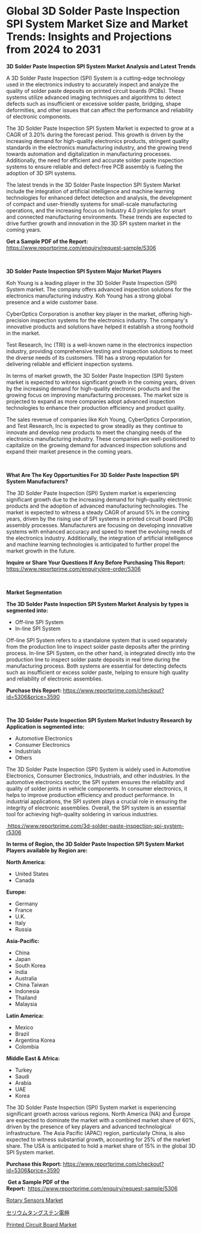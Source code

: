 <p><h1>Global 3D Solder Paste Inspection SPI System Market Size and Market Trends: Insights and Projections from 2024 to 2031</h1></p><p><strong>3D Solder Paste Inspection SPI System Market Analysis and Latest Trends</strong></p>
<p><p>A 3D Solder Paste Inspection (SPI) System is a cutting-edge technology used in the electronics industry to accurately inspect and analyze the quality of solder paste deposits on printed circuit boards (PCBs). These systems utilize advanced imaging techniques and algorithms to detect defects such as insufficient or excessive solder paste, bridging, shape deformities, and other issues that can affect the performance and reliability of electronic components.</p><p>The 3D Solder Paste Inspection SPI System Market is expected to grow at a CAGR of 3.20% during the forecast period. This growth is driven by the increasing demand for high-quality electronics products, stringent quality standards in the electronics manufacturing industry, and the growing trend towards automation and digitalization in manufacturing processes. Additionally, the need for efficient and accurate solder paste inspection systems to ensure reliable and defect-free PCB assembly is fueling the adoption of 3D SPI systems.</p><p>The latest trends in the 3D Solder Paste Inspection SPI System Market include the integration of artificial intelligence and machine learning technologies for enhanced defect detection and analysis, the development of compact and user-friendly systems for small-scale manufacturing operations, and the increasing focus on Industry 4.0 principles for smart and connected manufacturing environments. These trends are expected to drive further growth and innovation in the 3D SPI system market in the coming years.</p></p>
<p><strong>Get a Sample PDF of the Report:&nbsp;</strong> <a href="https://www.reportprime.com/enquiry/request-sample/5306">https://www.reportprime.com/enquiry/request-sample/5306</a></p>
<p>&nbsp;</p>
<p><strong>3D Solder Paste Inspection SPI System Major Market Players</strong></p>
<p><p>Koh Young is a leading player in the 3D Solder Paste Inspection (SPI) System market. The company offers advanced inspection solutions for the electronics manufacturing industry. Koh Young has a strong global presence and a wide customer base.</p><p>CyberOptics Corporation is another key player in the market, offering high-precision inspection systems for the electronics industry. The company's innovative products and solutions have helped it establish a strong foothold in the market.</p><p>Test Research, Inc (TRI) is a well-known name in the electronics inspection industry, providing comprehensive testing and inspection solutions to meet the diverse needs of its customers. TRI has a strong reputation for delivering reliable and efficient inspection systems.</p><p>In terms of market growth, the 3D Solder Paste Inspection (SPI) System market is expected to witness significant growth in the coming years, driven by the increasing demand for high-quality electronic products and the growing focus on improving manufacturing processes. The market size is projected to expand as more companies adopt advanced inspection technologies to enhance their production efficiency and product quality.</p><p>The sales revenue of companies like Koh Young, CyberOptics Corporation, and Test Research, Inc is expected to grow steadily as they continue to innovate and develop new products to meet the changing needs of the electronics manufacturing industry. These companies are well-positioned to capitalize on the growing demand for advanced inspection solutions and expand their market presence in the coming years.</p></p>
<p>&nbsp;</p>
<p><strong>What Are The Key Opportunities For 3D Solder Paste Inspection SPI System Manufacturers?</strong></p>
<p><p>The 3D Solder Paste Inspection (SPI) System market is experiencing significant growth due to the increasing demand for high-quality electronic products and the adoption of advanced manufacturing technologies. The market is expected to witness a steady CAGR of around 5% in the coming years, driven by the rising use of SPI systems in printed circuit board (PCB) assembly processes. Manufacturers are focusing on developing innovative systems with enhanced accuracy and speed to meet the evolving needs of the electronics industry. Additionally, the integration of artificial intelligence and machine learning technologies is anticipated to further propel the market growth in the future.</p></p>
<p><strong>Inquire or Share Your Questions If Any Before Purchasing This Report:</strong> <a href="https://www.reportprime.com/enquiry/pre-order/5306">https://www.reportprime.com/enquiry/pre-order/5306</a></p>
<p>&nbsp;</p>
<p><strong>Market Segmentation</strong></p>
<p><strong>The 3D Solder Paste Inspection SPI System Market Analysis by types is segmented into:</strong></p>
<p><ul><li>Off-line SPI System</li><li>In-line SPI System</li></ul></p>
<p><p>Off-line SPI System refers to a standalone system that is used separately from the production line to inspect solder paste deposits after the printing process. In-line SPI System, on the other hand, is integrated directly into the production line to inspect solder paste deposits in real time during the manufacturing process. Both systems are essential for detecting defects such as insufficient or excess solder paste, helping to ensure high quality and reliability of electronic assemblies.</p></p>
<p><strong>Purchase this Report:&nbsp;</strong><a href="https://www.reportprime.com/checkout?id=5306&price=3590">https://www.reportprime.com/checkout?id=5306&price=3590</a></p>
<p>&nbsp;</p>
<p><strong>The 3D Solder Paste Inspection SPI System Market Industry Research by Application is segmented into:</strong></p>
<p><ul><li>Automotive Electronics</li><li>Consumer Electronics</li><li>Industrials</li><li>Others</li></ul></p>
<p><p>The 3D Solder Paste Inspection (SPI) System is widely used in Automotive Electronics, Consumer Electronics, Industrials, and other industries. In the automotive electronics sector, the SPI system ensures the reliability and quality of solder joints in vehicle components. In consumer electronics, it helps to improve production efficiency and product performance. In industrial applications, the SPI system plays a crucial role in ensuring the integrity of electronic assemblies. Overall, the SPI system is an essential tool for achieving high-quality soldering in various industries.</p></p>
<p><a href="https://www.reportprime.com/3d-solder-paste-inspection-spi-system-r5306">&nbsp;https://www.reportprime.com/3d-solder-paste-inspection-spi-system-r5306</a></p>
<p><strong>In terms of Region, the 3D Solder Paste Inspection SPI System Market Players available by Region are:</strong></p>
<p>
    <p> <strong> North America: </strong>
        <ul>
            <li>United States</li>
            <li>Canada</li>
        </ul>
        </p> 
    <p> <strong> Europe: </strong>
        <ul>
            <li>Germany</li>
            <li>France</li>
            <li>U.K.</li>
            <li>Italy</li>
            <li>Russia</li>
        </ul>
        </p> 
    <p> <strong> Asia-Pacific: </strong>
        <ul>
            <li>China</li>
            <li>Japan</li>
            <li>South Korea</li>
            <li>India</li>
            <li>Australia</li>
            <li>China Taiwan</li>
            <li>Indonesia</li>
            <li>Thailand</li>
            <li>Malaysia</li>
        </ul>
        </p> 
    <p> <strong> Latin America: </strong>
        <ul>
            <li>Mexico</li>
            <li>Brazil</li>
            <li>Argentina Korea</li>
            <li>Colombia</li>
        </ul>
        </p> 
    <p> <strong> Middle East & Africa: </strong>
        <ul>
            <li>Turkey</li>
            <li>Saudi</li>
            <li>Arabia</li>
            <li>UAE</li>
            <li>Korea</li>
        </ul>
    </p>
    </p>
<p><p>The 3D Solder Paste Inspection (SPI) System market is experiencing significant growth across various regions. North America (NA) and Europe are expected to dominate the market with a combined market share of 60%, driven by the presence of key players and advanced technological infrastructure. The Asia Pacific (APAC) region, particularly China, is also expected to witness substantial growth, accounting for 25% of the market share. The USA is anticipated to hold a market share of 15% in the global 3D SPI System market.</p></p>
<p><strong>Purchase this Report: </strong><a href="https://www.reportprime.com/checkout?id=5306&price=3590">https://www.reportprime.com/checkout?id=5306&price=3590</a></p>
<p>&nbsp;<strong>Get a Sample PDF of the Report:&nbsp;&nbsp;</strong><a href="https://www.reportprime.com/enquiry/request-sample/5306">https://www.reportprime.com/enquiry/request-sample/5306</a></p>
<p><strong></strong></p>
<p><p><a href="https://www.linkedin.com/pulse/rotary-sensors-market-analysis-sze-forecasted-period-from-aq2ke">Rotary Sensors Market</a></p><p><a href="https://medium.com/@s.guest01/%E3%82%BB%E3%83%AA%E3%82%A6%E3%83%A0%E3%82%BF%E3%83%B3%E3%82%B0%E3%82%B9%E3%83%86%E3%83%B3%E9%9B%BB%E6%A5%B5%E5%B8%82%E5%A0%B4-%E5%B8%82%E5%A0%B4%E3%82%B7%E3%82%A7%E3%82%A2-%E5%B8%82%E5%A0%B4%E5%8B%95%E5%90%91-%E3%81%8A%E3%82%88%E3%81%B3%E5%B0%86%E6%9D%A5%E3%81%AE%E6%88%90%E9%95%B7%E3%81%AE%E6%8E%A2%E7%B4%A2-c32abdd63679">セリウムタングステン電極</a></p><p><a href="https://www.linkedin.com/pulse/printed-circuit-board-market-comprehensive-assessment-type-3xhse">Printed Circuit Board Market</a></p></p>